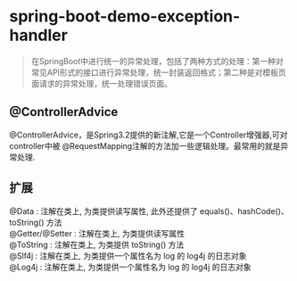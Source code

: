 # spring-boot-demo-exception-handler

> 在SpringBoot中进行统一的异常处理，包括了两种方式的处理：第一种对常见API形式的接口进行异常处理，统一封装返回格式；第二种是对模板页面请求的异常处理，统一处理错误页面。

## @ControllerAdvice
@ControllerAdvice，是Spring3.2提供的新注解,它是一个Controller增强器,可对controller中被 @RequestMapping注解的方法加一些逻辑处理。最常用的就是异常处理.  
  
## 扩展  
@Data : 注解在类上, 为类提供读写属性, 此外还提供了 equals()、hashCode()、toString() 方法  
@Getter/@Setter : 注解在类上, 为类提供读写属性  
@ToString : 注解在类上, 为类提供 toString() 方法  
@Slf4j : 注解在类上, 为类提供一个属性名为 log 的 log4j 的日志对象  
@Log4j : 注解在类上, 为类提供一个属性名为 log 的 log4j 的日志对象  